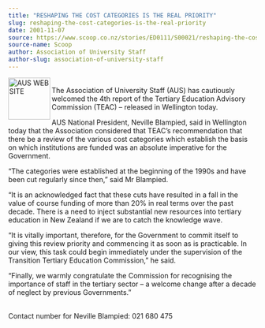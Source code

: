 ```yaml
---
title: "RESHAPING THE COST CATEGORIES IS THE REAL PRIORITY"
slug: reshaping-the-cost-categories-is-the-real-priority
date: 2001-11-07
source: https://www.scoop.co.nz/stories/ED0111/S00021/reshaping-the-cost-categories-is-the-real-priority.htm
source-name: Scoop
author: Association of University Staff
author-slug: association-of-university-staff
---
```


<p><img align="left" width="85" height="85" src="http://www.aus.ac.nz/pictures/logo.gif" alt="AUS WEB SITE" border="0"><br>The Association of
University Staff (AUS) has cautiously welcomed the 4th
report of the Tertiary Education Advisory Commission (TEAC)
– released in Wellington today.</p>

<p>AUS National President,
Neville Blampied, said in Wellington today that the
Association considered that TEAC’s recommendation that there
be a review of the various cost categories which establish
the basis on which institutions are funded was an absolute
imperative for the Government.</p>

<p>“The categories were
established at the beginning of the 1990s and have been cut
regularly since then,” said Mr Blampied.</p>

<p>“It is an
acknowledged fact that these cuts have resulted in a fall in
the value of course funding of more than 20% in real terms
over the past decade.  There is a need to inject substantial
new resources into tertiary education in New Zealand if we
are to catch the knowledge wave.</p>

<p>“It is vitally
important, therefore, for the Government to commit itself to
giving this review priority and commencing it as soon as is
practicable.  In our view, this task could begin immediately
under the supervision of the Transition Tertiary Education
Commission,” he said.</p>

<p>“Finally, we warmly congratulate the
Commission for recognising the importance of staff in the
tertiary sector – a welcome change after a decade of neglect
by previous Governments.”</p>

<p><br>Contact number for Neville
Blampied:  021 680
475</p>



  